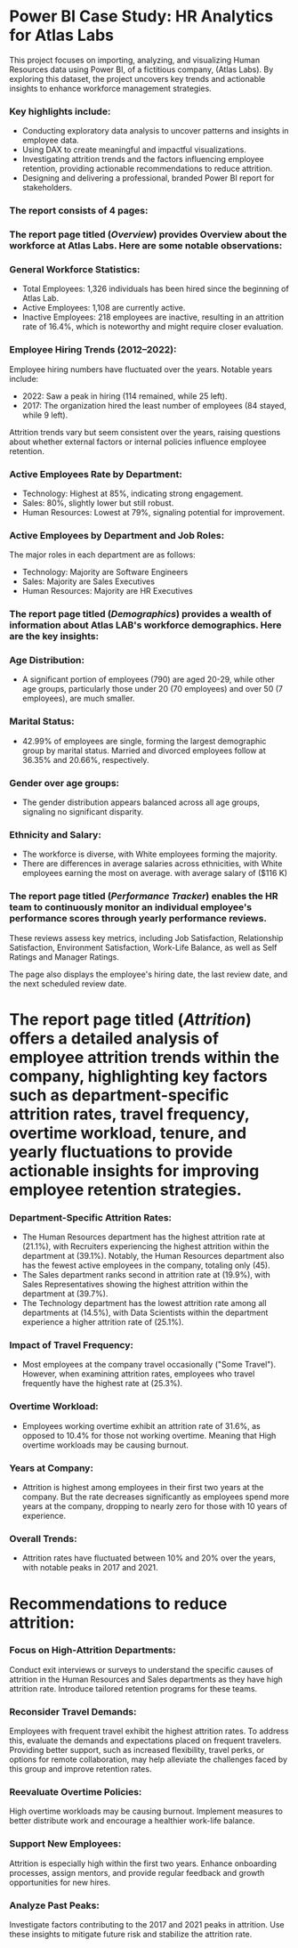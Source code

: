 # Power BI Case Study: HR Analytics for Atlas Labs

This project focuses on importing, analyzing, and visualizing Human Resources data using Power BI, of a fictitious company, (Atlas Labs). By exploring this dataset, the project uncovers key trends and actionable insights to enhance workforce management strategies.

### Key highlights include:

* Conducting exploratory data analysis to uncover patterns and insights in employee data.
* Using DAX to create meaningful and impactful visualizations.
* Investigating attrition trends and the factors influencing employee retention, providing actionable recommendations to reduce attrition.
* Designing and delivering a professional, branded Power BI report for stakeholders.



### The report consists of 4 pages:

### The report page titled (*Overview*) provides Overview about the workforce at Atlas Labs. Here are some notable observations:

### General Workforce Statistics:
* Total Employees: 1,326 individuals has been hired since the beginning of Atlas Lab.
* Active Employees: 1,108 are currently active.
* Inactive Employees: 218 employees are inactive, resulting in an attrition rate of 16.4%, which is noteworthy and might require closer evaluation.

### Employee Hiring Trends (2012–2022):
Employee hiring numbers have fluctuated over the years. Notable years include:

* 2022: Saw a peak in hiring (114 remained, while 25 left).
* 2017: The organization hired the least number of employees (84 stayed, while 9 left).

Attrition trends vary but seem consistent over the years, raising questions about whether external factors or internal policies influence employee retention.

### Active Employees Rate by Department:
* Technology: Highest at 85%, indicating strong engagement.
* Sales: 80%, slightly lower but still robust.
* Human Resources: Lowest at 79%, signaling potential for improvement.

### Active Employees by Department and Job Roles:
The major roles in each department are as follows:
* Technology: Majority are Software Engineers
* Sales: Majority are Sales Executives
* Human Resources: Majority are HR Executives


### The report page titled (*Demographics*) provides a wealth of information about Atlas LAB's workforce demographics. Here are the key insights:

### Age Distribution:
* A significant portion of employees (790) are aged 20-29, while other age groups, particularly those under 20 (70 employees) and over 50 (7 employees), are much smaller.

### Marital Status:
* 42.99% of employees are single, forming the largest demographic group by marital status. Married and divorced employees follow at 36.35% and 20.66%, respectively.

### Gender over age groups:
* The gender distribution appears balanced across all age groups, signaling no significant disparity.

### Ethnicity and Salary:
* The workforce is diverse, with White employees forming the majority.
* There are differences in average salaries across ethnicities, with White employees earning the most on average. with average salary of ($116 K)



### The report page titled (*Performance Tracker*) enables the HR team to continuously monitor an individual employee's performance scores through yearly performance reviews.
These reviews assess key metrics, including Job Satisfaction, Relationship Satisfaction, Environment Satisfaction, Work-Life Balance, as well as Self Ratings and Manager Ratings.

The page also displays the employee's hiring date, the last review date, and the next scheduled review date.




# The report page titled (*Attrition*) offers a detailed analysis of employee attrition trends within the company, highlighting key factors such as department-specific attrition rates, travel frequency, overtime workload, tenure, and yearly fluctuations to provide actionable insights for improving employee retention strategies.

### Department-Specific Attrition Rates:
* The Human Resources department has the highest attrition rate at (21.1%), with Recruiters experiencing the highest attrition within the department at (39.1%). Notably, the Human Resources department also has the fewest active employees in the company, totaling only (45).
* The Sales department ranks second in attrition rate at (19.9%), with Sales Representatives showing the highest attrition within the department at (39.7%).
* The Technology department has the lowest attrition rate among all departments at (14.5%), with Data Scientists within the department experience a higher attrition rate of (25.1%).

### Impact of Travel Frequency:
* Most employees at the company travel occasionally ("Some Travel"). However, when examining attrition rates, employees who travel frequently have the highest rate at (25.3%).

### Overtime Workload:
* Employees working overtime exhibit an attrition rate of 31.6%, as opposed to 10.4% for those not working overtime. Meaning that High overtime workloads may be causing burnout.

### Years at Company:
* Attrition is highest among employees in their first two years at the company. But the rate decreases significantly as employees spend more years at the company, dropping to nearly zero for those with 10 years of experience.


### Overall Trends:
* Attrition rates have fluctuated between 10% and 20% over the years, with notable peaks in 2017 and 2021. 




# Recommendations to reduce attrition:

### Focus on High-Attrition Departments:
Conduct exit interviews or surveys to understand the specific causes of attrition in the Human Resources and Sales departments as they have high attrition rate. Introduce tailored retention programs for these teams.

### Reconsider Travel Demands:
Employees with frequent travel exhibit the highest attrition rates. To address this, evaluate the demands and expectations placed on frequent travelers. Providing better support, such as increased flexibility, travel perks, or options for remote collaboration, may help alleviate the challenges faced by this group and improve retention rates.

### Reevaluate Overtime Policies:
High overtime workloads may be causing burnout. Implement measures to better distribute work and encourage a healthier work-life balance.

### Support New Employees:
Attrition is especially high within the first two years. Enhance onboarding processes, assign mentors, and provide regular feedback and growth opportunities for new hires.

### Analyze Past Peaks:
Investigate factors contributing to the 2017 and 2021 peaks in attrition. Use these insights to mitigate future risk and stabilize the attrition rate.

